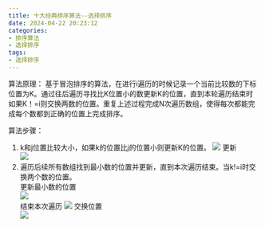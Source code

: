 ```yaml
---
title: 十大经典排序算法--选择排序
date: 2024-04-22 20:23:12
categories:
- 排序算法
- 选择排序
tags:
- 选择排序
---
```


算法原理：
基于冒泡排序的算法，在进行i遍历的时候记录一个当前比较数的下标位置为K。通过往后遍历寻找比K位置小的数更新K的位置，直到本轮遍历结束时如果K！=i则交换两数的位置。重复上述过程完成N次遍历数组，使得每次都能完成每个数都到正确的位置上完成排序。

算法步骤：
1. k和j位置比较大小，如果k的位置比j的位置小则更新K的位置。
![](http://blog.feizhufanfan.top:18088/minio/images/blog/20240423114838.png)
更新  
![](http://blog.feizhufanfan.top:18088/minio/images/blog/20240423114948.png)
2. 遍历后续所有数组找到最小数的位置并更新，直到本次遍历结束。当k!=i时交换两个数的位置。  
更新最小数的位置  
![](http://blog.feizhufanfan.top:18088/minio/images/blog/20240423115607.png)  
结束本次遍历
![](http://blog.feizhufanfan.top:18088/minio/images/blog/20240423115710.png)
交换位置  
![](http://blog.feizhufanfan.top:18088/minio/images/blog/20240423163809.png)






